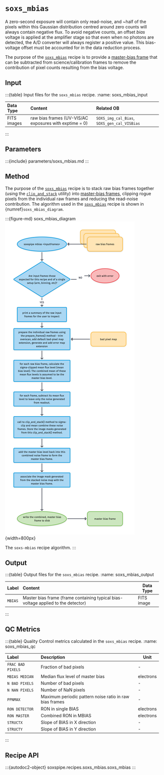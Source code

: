 # `soxs_mbias`

A zero-second exposure will contain only read-noise, and \~half of the pixels within this Gaussian distribution centred around zero counts will always contain negative flux. To avoid negative counts, an offset *bias* voltage is applied at the amplifier stage so that even when no photons are detected, the A/D converter will always register a positive value. This bias-voltage offset must be accounted for in the data reduction process. 

The purpose of the [`soxs_mbias`](#soxspipe.recipes.soxs_mbias) recipe is to provide a [master-bias frame](../files/master_bias.md) that can be subtracted from science/calibration frames to remove the contribution of pixel counts resulting from the bias voltage.



## Input

:::{table} Input files for the `soxs_mbias` recipe.
:name: soxs_mbias_input

| Data Type | Content | Related OB |
|:----|:----|:---|
| FITS images | raw bias frames (UV-VIS/AC exposures with exptime = 0) | `SOXS_img_cal_Bias`, `SOXS_gen_cal_VISBias` |

:::

## Parameters

:::{include} parameters/soxs_mbias.md
:::

## Method

The purpose of the [`soxs_mbias`](#soxspipe.recipes.soxs_mbias) recipe is to stack raw bias frames together (using the [`clip_and_stack`](../utils/clip_and_stack.md) utility) into [master-bias frames](../files/master_bias.md), clipping rogue pixels from the individual raw frames and reducing the read-noise contribution. The algorithm used in the [`soxs_mbias`](#soxspipe.recipes.soxs_mbias) recipe is shown in {numref}`soxs_mbias_diagram`.

:::{figure-md} soxs_mbias_diagram
![](soxs_mbias.png){width=800px}

The `soxs-mbias` recipe algorithm.
:::

## Output

:::{table} Output files for the `soxs_mbias` recipe.
:name: soxs_mbias_output

| Label   | Content                                                                           | Data Type  |
| ------- | :-------------------------------------------------------------------------------- | ---------- |
| `MBIAS` | Master bias frame (frame containing typical bias-voltage applied to the detector) | FITS image |

:::

## QC Metrics

:::{table} Quality Control metrics calculated in the `soxs_mbias` recipe.
:name: soxs_mbias_qc

| Label | Description | Unit |
| :------------ | :----------- | ------------- |
| `FRAC BAD PIXELS` |                Fraction of bad pixels |   -       | 
| `MBIAS MEDIAN` | Median flux level of master bias |electrons | 
| `N BAD PIXELS` | Number of bad pixels |  -        | 
| `N NAN PIXELS` | Number of NaN pixels |   -       | 
| `PPNMAX` | Maximum periodic pattern noise ratio in raw bias frames | - |
| `RON DETECTOR` | RON in single BIAS |electrons | 
| `RON MASTER` | Combined RON in MBIAS |electrons | 
| `STRUCTX` | Slope of BIAS in X direction | - |
| `STRUCTY` | Slope of BIAS in Y direction | - |



:::

## Recipe API

:::{autodoc2-object} soxspipe.recipes.soxs_mbias.soxs_mbias
:::

